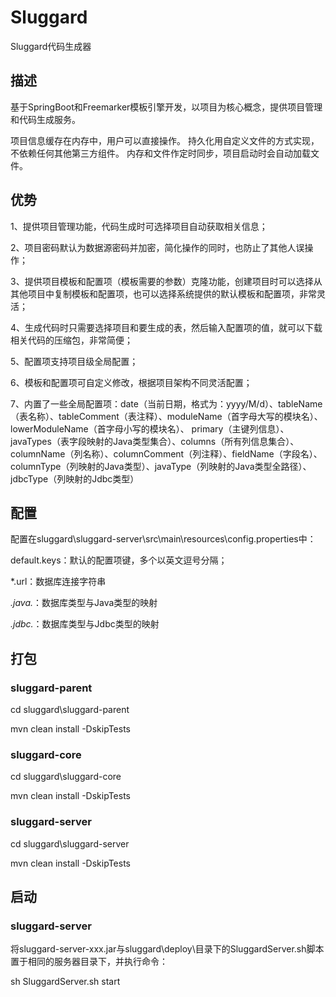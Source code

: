# Sluggard

Sluggard代码生成器

## 描述

基于SpringBoot和Freemarker模板引擎开发，以项目为核心概念，提供项目管理和代码生成服务。

项目信息缓存在内存中，用户可以直接操作。
持久化用自定义文件的方式实现，不依赖任何其他第三方组件。
内存和文件作定时同步，项目启动时会自动加载文件。

## 优势

1、提供项目管理功能，代码生成时可选择项目自动获取相关信息；

2、项目密码默认为数据源密码并加密，简化操作的同时，也防止了其他人误操作；

3、提供项目模板和配置项（模板需要的参数）克隆功能，创建项目时可以选择从其他项目中复制模板和配置项，也可以选择系统提供的默认模板和配置项，非常灵活；

4、生成代码时只需要选择项目和要生成的表，然后输入配置项的值，就可以下载相关代码的压缩包，非常简便；

5、配置项支持项目级全局配置；

6、模板和配置项可自定义修改，根据项目架构不同灵活配置；

7、内置了一些全局配置项：date（当前日期，格式为：yyyy/M/d）、tableName（表名称）、tableComment（表注释）、moduleName（首字母大写的模块名）、lowerModuleName（首字母小写的模块名）、
primary（主键列信息）、javaTypes（表字段映射的Java类型集合）、columns（所有列信息集合）、columnName（列名称）、columnComment（列注释）、fieldName（字段名）、
columnType（列映射的Java类型）、javaType（列映射的Java类型全路径）、jdbcType（列映射的Jdbc类型）

## 配置

配置在sluggard\sluggard-server\src\main\resources\config.properties中：

default.keys：默认的配置项键，多个以英文逗号分隔；

*.url：数据库连接字符串

*.java.*：数据库类型与Java类型的映射

*.jdbc.*：数据库类型与Jdbc类型的映射

## 打包

### sluggard-parent

cd sluggard\sluggard-parent

mvn clean install -DskipTests

### sluggard-core

cd sluggard\sluggard-core

mvn clean install -DskipTests

### sluggard-server

cd sluggard\sluggard-server

mvn clean install -DskipTests

## 启动

### sluggard-server

将sluggard-server-xxx.jar与sluggard\deploy\目录下的SluggardServer.sh脚本置于相同的服务器目录下，并执行命令：

sh SluggardServer.sh start

